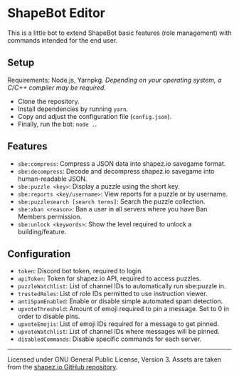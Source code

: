 # ShapeBot Editor

This is a little bot to extend ShapeBot basic features (role management) with
commands intended for the end user.

## Setup

Requirements: Node.js, Yarnpkg. _Depending on your operating system, a C/C++
compiler may be required._

-   Clone the repository.
-   Install dependencies by running `yarn`.
-   Copy and adjust the configuration file (`config.json`).
-   Finally, run the bot: `node .`.

## Features

-   `sbe:compress`: Compress a JSON data into shapez.io savegame format.
-   `sbe:decompress`: Decode and decompress shapez.io savegame into
    human-readable JSON.
-   `sbe:puzzle <key>`: Display a puzzle using the short key.
-   `sbe:reports <key/username>`: View reports for a puzzle or by username.
-   `sbe:puzzlesearch [search terms]`: Search the puzzle collection.
-   `sbe:xban <reason>`: Ban a user in all servers where you have Ban Members permission.
-   `sbe:unlock <keywords>`: Show the level required to unlock a building/feature.

## Configuration

-   `token`: Discord bot token, required to login.
-   `apiToken`: Token for shapez.io API, required to access puzzles.
-   `puzzleWatchlist`: List of channel IDs to automatically run sbe:puzzle in.
-   `trustedRoles`: List of role IDs permitted to use instruction viewer.
-   `antiSpamEnabled`: Enable or disable simple automated spam detection.
-   `upvoteThreshold`: Amount of emoji required to pin a message. Set to 0
    in order to disable pins.
-   `upvoteEmojis`: List of emoji IDs required for a message to get pinned.
-   `upvoteWatchlist`: List of channel IDs where messages will be pinned.
-   `disabledCommands`: Disable specific commands for each server.

---

Licensed under GNU General Public License, Version 3. Assets are taken from
the [shapez.io GitHub repository](https://github.com/tobspr/shapez.io).
